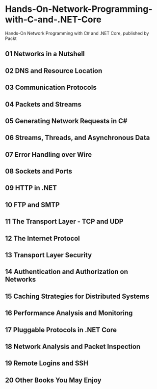 # Hands-On-Network-Programming-with-C-and-.NET-Core
Hands-On Network Programming with C# and .NET Core, published by Packt

## 01 Networks in a Nutshell

## 02 DNS and Resource Location

## 03 Communication Protocols

## 04 Packets and Streams

## 05 Generating Network Requests in C#

## 06 Streams, Threads, and Asynchronous Data

## 07 Error Handling over Wire

## 08 Sockets and Ports

## 09 HTTP in .NET

## 10 FTP and SMTP

## 11 The Transport Layer - TCP and UDP

## 12 The Internet Protocol

## 13 Transport Layer Security

## 14 Authentication and Authorization on Networks

## 15 Caching Strategies for Distributed Systems

## 16 Performance Analysis and Monitoring

## 17 Pluggable Protocols in .NET Core

## 18 Network Analysis and Packet Inspection

## 19 Remote Logins and SSH

## 20 Other Books You May Enjoy
